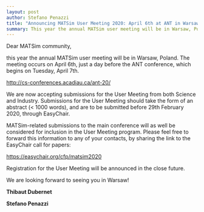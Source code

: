 ```yaml
---
layout: post
author: Stefano Penazzi
title: "Announcing MATSim User Meeting 2020: April 6th at ANT in Warsaw, Poland"
summary: This year the annual MATSim user meeting will be in Warsaw, Poland. The meeting occurs on April 6th, just a day before the ANT conference, which begins on Tuesday, April 7th.
---
```


Dear MATSim community,

this year the annual MATSim user meeting will be in Warsaw, Poland. The meeting occurs on April 6th, just a day before the ANT conference, which begins on Tuesday, April 7th.

<http://cs-conferences.acadiau.ca/ant-20/>

We are now accepting submissions for the User Meeting from both Science and Industry. Submissions for the User Meeting should take the form of an abstract (< 1000 words), and are to be submitted before 29th February 2020, through EasyChair.

MATSim-related submissions to the main conference will as well be considered for inclusion in the User Meeting program. Please feel free to forward this information to any of your contacts, by sharing the link to the EasyChair call for papers:

<https://easychair.org/cfp/matsim2020>

Registration for the User Meeting will be announced in the close future.

We are looking forward to seeing you in Warsaw!

**Thibaut Dubernet**

**Stefano Penazzi**
